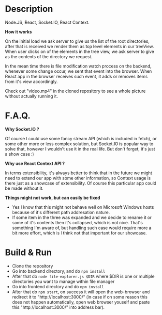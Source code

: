 # Description

Node.JS, React, Socket.IO, React Context.

**How it works**

On the initial load we ask server to give us the list of the root directories, after that is received we render them as top level elements in our treeView. When user clicks on of the elements in the tree view, we ask server to give as the contents of the directory we request.

In the mean time there is file modification watch process on the backend, whenever some change occur, we sent that event into the browser. When React app in the browser receives such event, it adds or removes items from it's view accordingly.

Check out "video.mp4" in the cloned repository to see a whole picture without actually running it.

# F.A.Q.

**Why Socket.IO ?**

Of course I could use some fancy stream API (which is included in fetch), or some other more or less complex solution, but Socket.IO is popular way to solve that, however I wouldn't use it in the real life. But don't forget, it's just a show case :)

**Why use React Context API ?**

In terms extensibility, it's always better to think that in the future we might need to extend our app with some other information, so Context usage is there just as a showcase of extensibility. Of course this particular app could be made without it.

**Things might not work, but can easily be fixed**

- Yes I know that this might not behave well on Microsoft Windows hosts because of it's different path addresation nature.
- If some item in the three was expanded and we decide to rename it or some of it's contents then it's collapsed, which is not nice. That's something I'm aware of, but handling such case would require more a bit more effort, which is I think not that important for our showcase.


# Build & Run

- Clone the repository
- Go into backend directory, and do ```npm install```
- After that do ```node file-explorer.js $DIR``` where $DIR is one or multiple directories you want to manage within file manager
- Go into frontend directory and do ```npm install```
- After that do ```npm start```, on success it will open the web-browser and redirect it to "http://localhost:3000/" (in case if on some reason this does not happen automatically, open web browser youself and paste this "http://localhost:3000/" into address bar).
